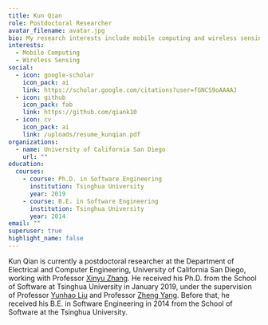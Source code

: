 ```yaml
---
title: Kun Qian
role: Postdoctoral Researcher
avatar_filename: avatar.jpg
bio: My research interests include mobile computing and wireless sensing
interests:
  - Mobile Computing
  - Wireless Sensing
social:
  - icon: google-scholar
    icon_pack: ai
    link: https://scholar.google.com/citations?user=fGNCS9oAAAAJ
  - icon: github
    icon_pack: fab
    link: https://github.com/qiank10
  - icon: cv
    icon_pack: ai
    link: /uploads/resume_kunqian.pdf
organizations:
  - name: University of California San Diego
    url: ""
education:
  courses:
    - course: Ph.D. in Software Engineering
      institution: Tsinghua University
      year: 2019
    - course: B.E. in Software Engineering
      institution: Tsinghua University
      year: 2014
email: ""
superuser: true
highlight_name: false
---
```

Kun Qian is currently a postdoctoral researcher at the Department of Electrical and Computer Engineering, University of California San Diego, working with Professor <a href="<http://xyzhang.ucsd.edu/>">Xinyu Zhang</a>. He received his Ph.D. from the School of Software at Tsinghua University in January 2019, under the supervision of Professor <a href="<http://www.cse.msu.edu/~liuyunha/>">Yunhao Liu</a> and Professor <a href="<http://tns.thss.tsinghua.edu.cn/~yangzheng/>">Zheng Yang</a>. Before that, he received his B.E. in Software Engineering in 2014 from the School of Software at the Tsinghua University.
